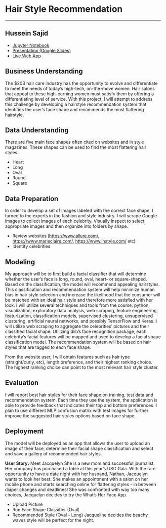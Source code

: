 # Hair Style Recommendation
----------------
## Hussein Sajid

* [Jupyter Notebook](https://github.com/hussein073/Hair_Style_Recommendation/blob/master/Hair_Style_Recommender.ipynb)
* [Presentation (Google Slides)](https://docs.google.com/presentation/d/1P00kP9RlkvARpfdGx9BnJ7n1cBU9U7WlW1D8v1zjY-0/edit?usp=sharing)
* [Live Web App](http://www.whatsherfaceonline.com)

## Business Understanding
The $20B hair care industry has the opportunity to evolve and differentiate to meet the needs of today’s high-tech, on-the-move women. Hair salons that appeal to these high-earning women must satisfy them by offering a differentiating level of service. With this project, I will attempt to address this challenge by developing a hairstyle recommendation system that identifies the user’s face shape and recommends the most flattering hairstyle.

## Data Understanding
There are five main face shapes often cited on websites and in style magazines. These shapes can be used to find the most flattering hair styles.
* Heart
* Long
* Oval 
* Round 
* Square

## Data Preparation
In order to develop a set of images labeled with the correct face shape, I turned to the experts in the fashion and style industry. I will scrape Google images to collect images of each celebrity. Visually inspect to select appropriate images and then organize into folders by shape.
* Review websites (https://www.allure.com/, https://www.marieclaire.com/, https://www.instyle.com/ etc)
* Identify celebrities

## Modeling
My approach will be to first build a facial classifier that will determine whether the user’s face is long, round, oval, heart- or square-shaped. Based on the classification, the model will recommend appealing hairstyles. This classification and recommendation system will help minimize human bias in hair style selection and increase the likelihood that the consumer will be matched with an ideal hair style and therefore more satisfied with her look. I will utilize several techniques and tools from the course: python, visualization, exploratory data analysis, web scraping, feature engineering, featurization, classification models, supervised clustering, unsupervised clustering, artificial neural networks, and possibly TensorFlow and Keras.  I will utilize web scraping to aggregate the celebrities’ pictures and their classified facial shape. Utilizing dlib’s face recognition package, each celebrity’s facial features will be mapped and used to develop a facial shape classification model. The recommendation system will be based on hair styles that are tagged to each face shape. 

From the website user, I will obtain features such as hair type (straight/curly, etc), length preference, and their highest ranking choice. The highest ranking choice can point to the most relevant hair style cluster.

## Evaluation
I will report best hair styles for their face shape on training, test data and recommendation system. Each time they use the system, the application is able to provide feedback that indicates their top and bottom preferences. I plan to use different MLP confusion matrix with test images for further improve the suggested hair styles options based on face shape.

## Deployment
The model will be deployed as an app that allows the user to upload an image of their face, determine their facial shape classification and select and save a gallery of recommended hair styles.

**User Story:**
Meet Jacquelyn She is a new mom and successful journalist. Her company has purchased a table at this year’s USO Gala. With the rare opportunity to have a date night with her husband, Nathan, Jacquelyn wants to look her best. She makes an appointment with a salon on her mobile phone and starts searching online for flattering styles - in between diaper changes and deadlines!
She was confronted with way too many choices, Jacquelyn decides to try the What’s Her Face App.
* Upload Picture
* Run Face Shape Classifier (Oval)
* Recommended Style (Oval - Long) 
Jacqueline decides the beachy waves style will be perfect for the night. 
